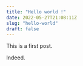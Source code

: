 ```yaml
---
title: "Hello world !"
date: 2022-05-27T21:08:11Z
slug: "hello-world"
draft: false
---
```


This is a first post.

Indeed.